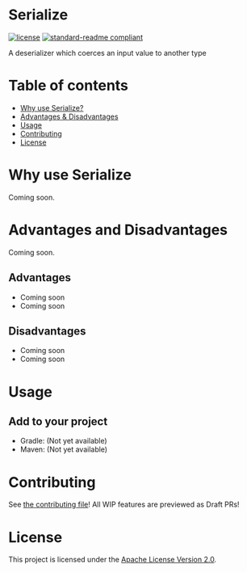 # Serialize

[![license](https://img.shields.io/github/license/NatroxMC/Serialize?style=for-the-badge&color=b2204c)](../LICENSE)
[![standard-readme compliant](https://img.shields.io/badge/readme%20style-standard-brightgreen.svg?style=for-the-badge)](https://github.com/RichardLitt/standard-readme)

A deserializer which coerces an input value to another type

# Table of contents

- [Why use Serialize?](#why-use-serialize)
- [Advantages & Disadvantages](#advantages-and-disadvantages)
- [Usage](#usage)
- [Contributing](#contributing)
- [License](#license)

# Why use Serialize

Coming soon.

# Advantages and Disadvantages

Coming soon.

## Advantages

- Coming soon
- Coming soon

## Disadvantages

- Coming soon
- Coming soon

# Usage

## Add to your project

- Gradle: (Not yet available)
- Maven: (Not yet available)

# Contributing

See [the contributing file](CONTRIBUTING.md)!
All WIP features are previewed as Draft PRs!

# License

This project is licensed under the [Apache License Version 2.0](../LICENSE).
